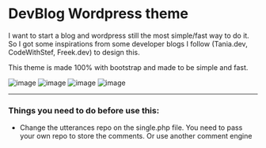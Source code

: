 # DevBlog Wordpress theme
I want to start a blog and wordpress still the most simple/fast way to do it. So I got some inspirations from some developer blogs I follow (Tania.dev, CodeWithStef, Freek.dev)
to design this. 

This theme is made 100% with bootstrap and made to be simple and fast.

![image](https://user-images.githubusercontent.com/24739860/158072179-a24ec10e-ba07-4dab-84f8-8bf779aadfe2.png)
![image](https://user-images.githubusercontent.com/24739860/158072194-ad160918-e150-4931-94f6-bfacc9d8ec0e.png)
![image](https://user-images.githubusercontent.com/24739860/158072208-ac74321e-64eb-4863-9d9a-55b97f80d563.png)
![image](https://user-images.githubusercontent.com/24739860/158072234-8867e5cc-b863-4a82-afef-1e591c9d1159.png)


<hr></hr>

### Things you need to do before use this:

 - Change the utterances repo on the single.php file. You need to pass your own repo to store the comments. Or use another comment engine
